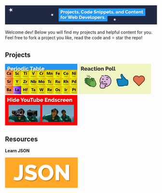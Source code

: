 ![header](/img/bg.png)

Welcome dev! Below you will find my projects and helpful content for you. Feel free to fork a project you like, read the code and ⭐ star the repo!

## Projects

[![periodic table](/img/periodic-table.png)](../../periodic-table)
[![reaction poll](/img/reaction-poll.png)](../LinkedinReactionPollGenerator)
[![Hide YouTube Endscreen](/img/hide-yt.png)](../hide-youtube-endscreen)

## Resources

**Learn JSON**

[![json](/img/json-small.png)](https://github.com/tamalweb/json)